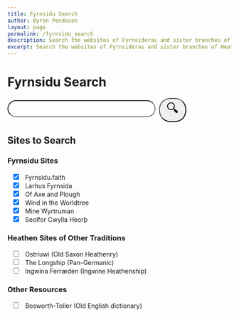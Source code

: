 ```yaml
---
title: Fyrnsidu Search
author: Byron Pendason
layout: page
permalink: /fyrnsidu_search
description: Search the websites of Fyrnsideras and sister branches of Heathenry!
excerpt: Search the websites of Fyrnsideras and sister branches of Heathenry!
---
```


<h1>Fyrnsidu Search</h1>
<div id="searchBar" style="margin: 12px auto;">
<input type="text" id="search" style="width:66%;font-size: 2em;border-radius:25px;padding-left:25px;"><button id="searchSubmit" style="font-size: 2em;border-radius:25px;padding-left:15px;padding-right:15px;margin-left: 8px;">&#128269;</button>
</div>
<div id="sites">
<h2>Sites to Search</h2>
<div id="sitesList">
<h3>Fyrnsidu Sites</h3>
<input type="checkbox" id="fyrnsiduFaith" value="fyrnsidu.faith" style="margin-left: 1em; margin-right: 1em; padding-left: 0px; padding-right: 0px;" checked><label for="fyrnsiduFaith">Fyrnsidu.faith</label><br>
<input type="checkbox" id="larhusFyrnsida" value="larhusfyrnsida.com" style="margin-left: 1em; margin-right: 1em; padding-left: 0px; padding-right: 0px;" checked><label for="larhusFyrnsida">Larhus Fyrnsida</label><br>
<input type="checkbox" id="axeAndPlough" value="axeandplough.com" style="margin-left: 1em; margin-right: 1em; padding-left: 0px; padding-right: 0px;" checked><label for="axeAndPlough">Of Axe and Plough</label><br>
<input type="checkbox" id="windInTheWorldtree" value="windintheworldtree.wordpress.com" style="margin-left: 1em; margin-right: 1em; padding-left: 0px; padding-right: 0px;" checked><label for="windInTheWorldtree">Wind in the Worldtree</label><br>
<input type="checkbox" id="mineWyrtruman" value="minewyrtruman.com" style="margin-left: 1em; margin-right: 1em; padding-left: 0px; padding-right: 0px;" checked><label for="mineWyrtruman">Mine Wyrtruman</label><br>
<input type="checkbox" id="seolforCwyllaHeorth" value="seolforcwyllaheorth.wordpress.com" style="margin-left: 1em; margin-right: 1em; padding-left: 0px; padding-right: 0px;" checked><label for="seolforCwyllaHeorth">Seolfor Cwylla Heorþ</label>
<h3>Heathen Sites of Other Traditions</h3>
<input type="checkbox" id="ostriuwi" value="ostriuwi.wordpress.com/" style="margin-left: 1em; margin-right: 1em; padding-left: 0px; padding-right: 0px;"><label for="ostriuwi">Ostriuwi (Old Saxon Heathenry)</label><br>
<input type="checkbox" id="theLongship" value="thelongship.net" style="margin-left: 1em; margin-right: 1em; padding-left: 0px; padding-right: 0px;"><label for="theLongship">The Longship (Pan-Germanic)</label><br>
<input type="checkbox" id="ingwine" value="ingwine.org" style="margin-left: 1em; margin-right: 1em; padding-left: 0px; padding-right: 0px;"><label for="ingwine">Ingwina Ferræden (Ingwine Heathenship)</label><br>
<h3>Other Resources</h3>
<input type="checkbox" id="bosworthToller" value="bosworthtoller.com" style="margin-left: 1em; margin-right: 1em; padding-left: 0px; padding-right: 0px;"><label for="bosworthToller">Bosworth-Toller (Old English dictionary)</label>
</div>
<script>
const search = document.getElementById("search");
const btn = document.getElementById("searchSubmit");
const sites = document.getElementById("sitesList");

btn.addEventListener('click', function(e) {
	let text = search.value.toLowerCase();
	text = text.replace(" ", "+") + "+";
	let checkboxes = sites.getElementsByTagName("input");
	let websites = [];
	for (check of checkboxes) {
		if (check.checked)
			websites.push("site%3A"+check.value);
	}
	
	let url = "https://www.google.com/search?q=" + text + websites.join("+OR+");
	//console.log(url);
	window.location.href = url;
});
</script>
